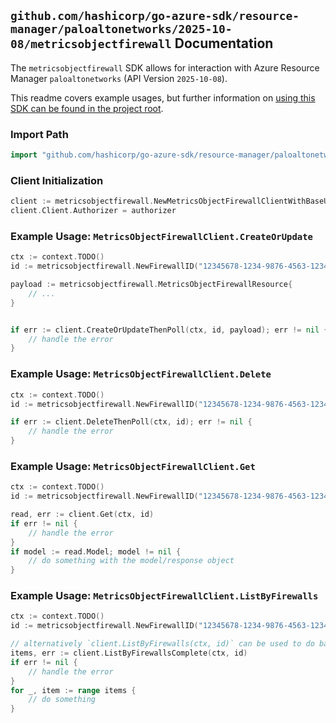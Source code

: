 
## `github.com/hashicorp/go-azure-sdk/resource-manager/paloaltonetworks/2025-10-08/metricsobjectfirewall` Documentation

The `metricsobjectfirewall` SDK allows for interaction with Azure Resource Manager `paloaltonetworks` (API Version `2025-10-08`).

This readme covers example usages, but further information on [using this SDK can be found in the project root](https://github.com/hashicorp/go-azure-sdk/tree/main/docs).

### Import Path

```go
import "github.com/hashicorp/go-azure-sdk/resource-manager/paloaltonetworks/2025-10-08/metricsobjectfirewall"
```


### Client Initialization

```go
client := metricsobjectfirewall.NewMetricsObjectFirewallClientWithBaseURI("https://management.azure.com")
client.Client.Authorizer = authorizer
```


### Example Usage: `MetricsObjectFirewallClient.CreateOrUpdate`

```go
ctx := context.TODO()
id := metricsobjectfirewall.NewFirewallID("12345678-1234-9876-4563-123456789012", "example-resource-group", "firewallName")

payload := metricsobjectfirewall.MetricsObjectFirewallResource{
	// ...
}


if err := client.CreateOrUpdateThenPoll(ctx, id, payload); err != nil {
	// handle the error
}
```


### Example Usage: `MetricsObjectFirewallClient.Delete`

```go
ctx := context.TODO()
id := metricsobjectfirewall.NewFirewallID("12345678-1234-9876-4563-123456789012", "example-resource-group", "firewallName")

if err := client.DeleteThenPoll(ctx, id); err != nil {
	// handle the error
}
```


### Example Usage: `MetricsObjectFirewallClient.Get`

```go
ctx := context.TODO()
id := metricsobjectfirewall.NewFirewallID("12345678-1234-9876-4563-123456789012", "example-resource-group", "firewallName")

read, err := client.Get(ctx, id)
if err != nil {
	// handle the error
}
if model := read.Model; model != nil {
	// do something with the model/response object
}
```


### Example Usage: `MetricsObjectFirewallClient.ListByFirewalls`

```go
ctx := context.TODO()
id := metricsobjectfirewall.NewFirewallID("12345678-1234-9876-4563-123456789012", "example-resource-group", "firewallName")

// alternatively `client.ListByFirewalls(ctx, id)` can be used to do batched pagination
items, err := client.ListByFirewallsComplete(ctx, id)
if err != nil {
	// handle the error
}
for _, item := range items {
	// do something
}
```
